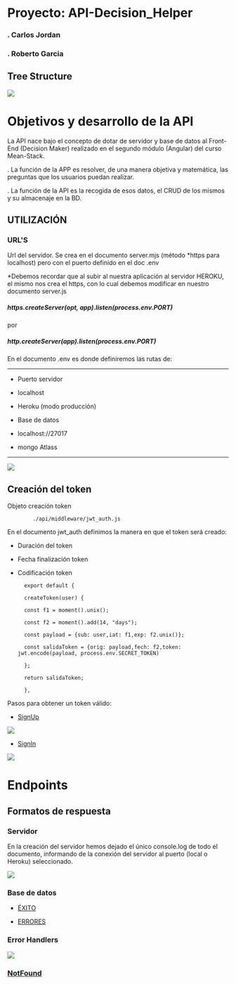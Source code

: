 
# Proyecto: API-Decision_Helper


### . Carlos Jordan

### . Roberto Garcia

  

## Tree Structure

  
![](https://imgur.com/De1On7I.png)

  
# Objetivos y desarrollo de la API

  

La API nace bajo el concepto de dotar de servidor y base de datos al Front-End (Decision Maker) realizado en el segundo módulo (Angular) del curso Mean-Stack.

  

. La función de la APP es resolver, de una manera objetiva y matemática, las preguntas que los usuarios puedan realizar.

  

. La función de la API es la recogida de esos datos, el CRUD de los mismos y su almacenaje en la BD.

  
  
  

## UTILIZACIÓN

  

### URL'S

  

Url del servidor. Se crea en el documento server.mjs (método *https para localhost) pero con el puerto definido en el doc .env

*Debemos recordar que al subir al nuestra aplicación al servidor HEROKU, el mismo nos crea el https, con lo cual debemos modificar en nuestro documento server.js

  

##### https.createServer(opt, app).listen(process.env.PORT)

por

  

##### http.createServer(app).listen(process.env.PORT)

  

En el documento .env es donde definiremos las rutas de:

  
------------------
- Puerto servidor

- localhost

- Heroku (modo producción)

  

- Base de datos

- localhost://27017

- mongo Atlass

---------  

![](https://imgur.com/0Mtrk03.png)

  

## Creación del token

  

Objeto creación token 
		
			./api/middleware/jwt_auth.js

  

En el documento jwt_auth definimos la manera en que el token será creado:

  

- Duración del token

- Fecha finalización token

- Codificación token

  

		export default {

		createToken(user) {

		const f1 = moment().unix();

		const f2 = moment().add(14, "days");

		const payload = {sub: user,iat: f1,exp: f2.unix()};

		const salidaToken = {orig: payload,fech: f2,token: jwt.encode(payload, process.env.SECRET_TOKEN)

		};

		return salidaToken;

		},



Pasos para obtener un token válido:

  

- [SignUp](https://documenter.getpostman.com/view/9175109/SW7T7X53)

  

![](https://imgur.com/oH59Z5B.png)

  

- [SignIn](https://documenter.getpostman.com/view/9175109/SW7T7X55)

  

![](https://imgur.com/6MFU556.png)



  
# Endpoints

## Formatos de respuesta

  
  
  

### Servidor

  

En la creación del servidor hemos dejado el único console.log de todo el documento, informando de la conexión del servidor al puerto (local o Heroku) seleccionado.

  

![](https://imgur.com/HdST98W.png)

  

### Base de datos

  

- [ÉXITO](https://documenter.getpostman.com/view/9175109/SW7T6r2j)  


- [ERRORES](https://documenter.getpostman.com/view/9175109/SW18waE4)



  

### Error Handlers

  

![](https://imgur.com/G4fuF5D.png)

  

### [NotFound](https://documenter.getpostman.com/view/9175109/SW18waJL)
